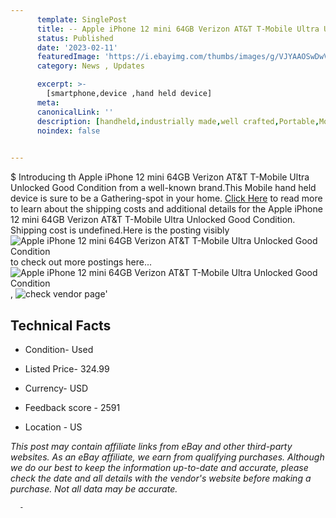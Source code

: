 ```yaml
---
      template: SinglePost
      title: -- Apple iPhone 12 mini 64GB Verizon AT&T T-Mobile Ultra Unlocked Good Condition
      status: Published
      date: '2023-02-11'
      featuredImage: 'https://i.ebayimg.com/thumbs/images/g/VJYAAOSwDwVjPiij/s-l225.jpg'
      category: News , Updates

      excerpt: >-
        [smartphone,device ,hand held device]
      meta:
      canonicalLink: ''
      description: [handheld,industrially made,well crafted,Portable,Mobile,Compact,Convenient,Lightweight,Maneuverable,Man-portable,Miniature,Carriable,Hand-held,Light,Holdable,Transportable,Mobile device,Pocket-sized,On-the-go,Wireless,Cordless,Compact size,Convenient size, smartphone,device ,hand held device]
      noindex: false
      

---
```

$
      Introducing th Apple iPhone 12 mini 64GB Verizon AT&T T-Mobile Ultra Unlocked Good Condition from a well-known brand.This Mobile hand held device is sure to be a Gathering-spot in your home. [Click Here](https://www.ebay.com/itm/275491593215?hash=item4024941bff%3Ag%3AVJYAAOSwDwVjPiij&amdata=enc%3AAQAHAAAA4Ik%2BdpIK%2Bd6HbZlrOd1RwcWnnajochtDLb%2FEQVrlgH%2FniqEXc94lN4uEWVG2EyIHGiKTYG8wbrRo4p4Os4%2BcBBxs45EF7SKbvBLaTtd8is3L%2FdnP2cUVKn%2FZtLlYw8tlNCfHdk2rZOSRgaHGR5jUL8M6%2BlN2UoOWKG2yA%2FXeZcq%2B%2BWcDroRX3RlmLbWaGZzPK65czl9TcH%2FrgMJDTcw8U4IYXDnQoueslEmfq63doeI3clhEJ4ufNicezUvp%2BCCsFXa050TQZgADFRW7%2Fnu%2FM%2BoZePuWNnzlwo51gGycQmo2&mkevt=1&mkcid=1&mkrid=711-53200-19255-0&campid=%253CePNCampaignId%253E&customid=%253CreferenceId%253E&toolid=10049) to read more to learn about the shipping costs and additional details for the Apple iPhone 12 mini 64GB Verizon AT&T T-Mobile Ultra Unlocked Good Condition. Shipping cost is undefined.Here is the posting visibly ![Apple iPhone 12 mini 64GB Verizon AT&T T-Mobile Ultra Unlocked Good Condition](https://i.ebayimg.com/thumbs/images/g/VJYAAOSwDwVjPiij/s-l225.jpg) to check out more postings here... ![Apple iPhone 12 mini 64GB Verizon AT&T T-Mobile Ultra Unlocked Good Condition](https://i.ebayimg.com/images/g/VJYAAOSwDwVjPiij/s-l960.jpg), ![check vendor page](https://origin-galleryplus.ebayimg.com/ws/web/275491593215_2_0_1/225x225.jpg)'

      

 ## Technical Facts 



     
      

 - Condition- Used 


      

 - Listed Price- 324.99 


      

 - Currency- USD 


      

 - Feedback score - 2591 


      

 - Location - US 


      
      

 *_This post may contain affiliate links from eBay and other third-party websites. As an eBay affiliate, we earn from qualifying purchases. Although we do our best to keep the information up-to-date and accurate, please check the date and all details with the vendor's website before making a purchase. Not all data may be accurate._*




      -
